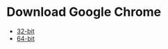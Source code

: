 ---
---

# Download Google Chrome

- [32-bit](https://dl.google.com/edgedl/chrome/install/GoogleChromeStandaloneEnterprise.msi)
- [64-bit](https://dl.google.com/edgedl/chrome/install/GoogleChromeStandaloneEnterprise64.msi)
